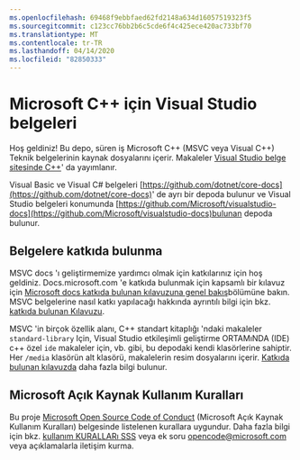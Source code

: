 ```yaml
---
ms.openlocfilehash: 69468f9ebbfaed62fd2148a634d16057519323f5
ms.sourcegitcommit: c123cc76bb2b6c5cde6f4c425ece420ac733bf70
ms.translationtype: MT
ms.contentlocale: tr-TR
ms.lasthandoff: 04/14/2020
ms.locfileid: "82850333"
---
```

# <a name="visual-studio-documentation-for-microsoft-c"></a>Microsoft C++ için Visual Studio belgeleri

Hoş geldiniz! Bu depo, süren iş Microsoft C++ (MSVC veya Visual C++) Teknik belgelerinin kaynak dosyalarını içerir. Makaleler [Visual Studio belge sitesinde C++](https://docs.microsoft.com/cpp)' da yayımlanır.

Visual Basic ve Visual C# belgeleri [https://github.com/dotnet/core-docs](https://github.com/dotnet/core-docs)' de ayrı bir depoda bulunur ve Visual Studio belgeleri konumunda [https://github.com/Microsoft/visualstudio-docs](https://github.com/Microsoft/visualstudio-docs)bulunan depoda bulunur.

## <a name="contributing-to-the-documentation"></a>Belgelere katkıda bulunma

MSVC docs 'ı geliştirmemize yardımcı olmak için katkılarınız için hoş geldiniz. Docs.microsoft.com 'e katkıda bulunmak için kapsamlı bir kılavuz için [Microsoft docs katkıda bulunan kılavuzuna genel bakış](https://docs.microsoft.com/contribute)bölümüne bakın. MSVC belgelerine nasıl katkı yapılacağı hakkında ayrıntılı bilgi için bkz. [katkıda bulunan Kılavuzu](CONTRIBUTING.md).

MSVC 'in birçok özellik alanı, C++ standart kitaplığı 'ndaki makaleler `standard-library` Için, Visual Studio etkileşimli geliştirme ORTAMıNDA (IDE) c++ özel `ide` makaleler için, vb. gibi, bu depodaki kendi klasörlerine sahiptir. Her `/media` klasörün alt klasörü, makalelerin resim dosyalarını içerir. [Katkıda bulunan kılavuzda](CONTRIBUTING.md) daha fazla bilgi bulunur.

## <a name="microsoft-open-source-code-of-conduct"></a>Microsoft Açık Kaynak Kullanım Kuralları

Bu proje [Microsoft Open Source Code of Conduct](https://opensource.microsoft.com/codeofconduct/) (Microsoft Açık Kaynak Kullanım Kuralları) belgesinde listelenen kurallara uygundur. Daha fazla bilgi için bkz. [kullanım KURALLARı SSS](https://opensource.microsoft.com/codeofconduct/faq/) veya ek soru [opencode@microsoft.com](mailto:opencode@microsoft.com) veya açıklamalarla iletişim kurma.

